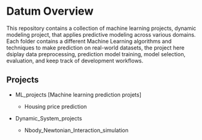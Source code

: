 
# Datum Overview

This repository contains a collection of machine learning projects, dynamic modeling project, that applies predictive modeling across various domains. Each folder contains a different Machine Learning algorithms and techniques to make prediction on real-world datasets, the project here dsiplay data preprocessing, prediction model training, model selection, evaluation, and keep track of development workflows.

## Projects
- ML_projects [Machine learning prediction projets]
    - Housing price prediction 

- Dynamic_System_projects
    - Nbody_Newtonian_Interaction_simulation

